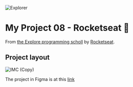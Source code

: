 ![Explorer](https://efficient-sloth-d85.notion.site/image/https%3A%2F%2Fs3-us-west-2.amazonaws.com%2Fsecure.notion-static.com%2F74dec54c-b44a-4c7e-adbd-f8a069b98b7b%2FCapa_Notion_-_Explorer.png?table=block&id=19dfbff7-b19c-47c5-9a28-6afa37d42543&spaceId=08f749ff-d06d-49a8-a488-9846e081b224&width=2000&userId=&cache=v2)

# My Project 08 - Rocketseat 🚀

From [the Explore programming scholl](https://www.rocketseat.com.br/explorer) by [Rocketseat](https://www.rocketseat.com.br/).

## Project layout

![IMC (Copy)](https://github.com/mayumayara/project07/assets/120471137/2fab9a59-ee49-4f86-863e-92eefc80a1fb)

The project in Figma is at this [link](https://www.figma.com/file/qm91BpJXtN2trydJOsu6cr/IMC-(Copy)?type=design&node-id=6%3A4&mode=design&t=K00OczfgRp2Q3ccJ-1)
